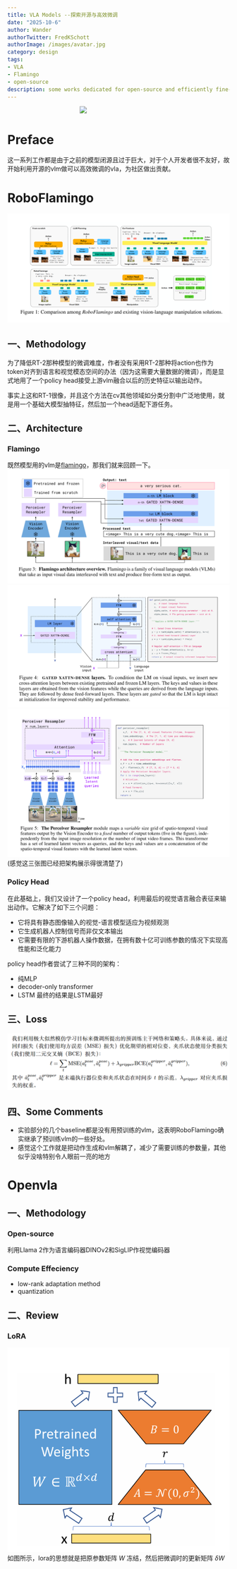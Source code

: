 ```yaml
---
title: VLA Models --探索开源与高效微调
date: "2025-10-6"
author: Wander
authorTwitter: FredKSchott
authorImage: /images/avatar.jpg
category: design
tags:
- VLA
- Flamingo
- open-source
description: some works dedicated for open-source and efficiently fine-tuning
---
```

<div style="width: 35%; margin: 0 auto;">
  <img src="https://img.freepik.com/free-vector/flamingo-cartoon-style-isolated-white-background_1308-65667.jpg?semt=ais_hybrid&w=740&q=80">
</div>

# Preface
这一系列工作都是由于之前的模型闭源且过于巨大，对于个人开发者很不友好，故开始利用开源的vlm做可以高效微调的vla，为社区做出贡献。
# RoboFlamingo
![roboflamingo](image-6.png)
## 一、Methodology
为了降低RT-2那种模型的微调难度，作者没有采用RT-2那种将action也作为token对齐到语言和视觉模态空间的办法（因为这需要大量数据的微调），而是显式地用了一个policy head接受上游vlm融合以后的历史特征以输出动作。

事实上这和RT-1很像，并且这个方法在cv其他领域如分类分割中广泛地使用，就是用一个基础大模型抽特征，然后加一个head适配下游任务。
## 二、Architecture
### Flamingo
既然模型用的vlm是[flamingo](https://arxiv.org/pdf/2204.14198)，那我们就来回顾一下。
![overview](image-7.png)
![ GATED XATTN-DENSE layers](image-8.png)
![resampler](image-9.png)
(感觉这三张图已经把架构展示得很清楚了)

### Policy Head
在此基础上，我们又设计了一个policy head，利用最后的视觉语言融合表征来输出动作。它解决了如下三个问题：
- 它将具有静态图像输入的视觉-语言模型适应为视频观测
- 它生成机器人控制信号而非仅文本输出
- 它需要有限的下游机器人操作数据，在拥有数十亿可训练参数的情况下实现高性能和泛化能力

policy head作者尝试了三种不同的架构：
- 纯MLP
- decoder-only transformer
- LSTM
最终的结果是LSTM最好
## 三、Loss
![loss](image-10.png)

## 四、Some Comments
- 实验部分的几个baseline都是没有用预训练的vlm，这表明RoboFlamingo确实继承了预训练vlm的一些好处。
- 感觉这个工作就是把动作生成和vlm解耦了，减少了需要训练的参数量，其他似乎没啥特别令人眼前一亮的地方
  
# Openvla
## 一、Methodology
### Open-source
利用Llama 2作为语言编码器DINOv2和SigLIP作视觉编码器
### Compute Effeciency
- low-rank adaptation method
- quantization
## 二、Review
### LoRA
![lora](image-11.png)
如图所示，lora的思想就是把原参数矩阵 $W$ 冻结，然后把微调时的更新矩阵 $\delta W$
